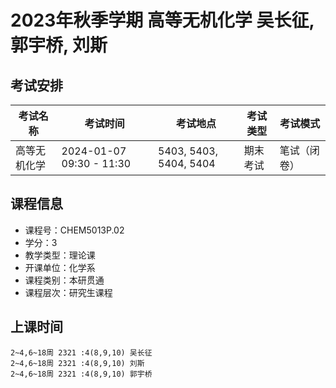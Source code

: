 # 2023年秋季学期 高等无机化学 吴长征, 郭宇桥, 刘斯




## 考试安排

| 考试名称 | 考试时间 | 考试地点 | 考试类型 | 考试模式 |
| -------- | -------- | -------- | -------- | -------- |
| 高等无机化学 | 2024-01-07 09:30 - 11:30 | 5403, 5403, 5404, 5404 | 期末考试 | 笔试（闭卷） |





## 课程信息

- 课程号：CHEM5013P.02
- 学分：3
- 教学类型：理论课
- 开课单位：化学系
- 课程类别：本研贯通
- 课程层次：研究生课程

## 上课时间

```
2~4,6~18周 2321 :4(8,9,10) 吴长征
2~4,6~18周 2321 :4(8,9,10) 刘斯
2~4,6~18周 2321 :4(8,9,10) 郭宇桥
```

